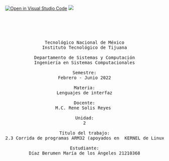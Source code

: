 
[![Open in Visual Studio Code](https://classroom.github.com/assets/open-in-vscode-718a45dd9cf7e7f842a935f5ebbe5719a5e09af4491e668f4dbf3b35d5cca122.svg)](https://classroom.github.com/online_ide?assignment_repo_id=12222481&assignment_repo_type=AssignmentRepo)
![](https://s3.amazonaws.com/videos.pentesteracademy.com/videos/badges/low/arm-assembly.png)


<pre>

	<p align=center>

Tecnológico Nacional de México
Instituto Tecnológico de Tijuana

Departamento de Sistemas y Computación
Ingeniería en Sistemas Computacionales

Semestre:
Febrero - Junio 2022

Materia:
Lenguajes de interfaz

Docente:
M.C. Rene Solis Reyes 

Unidad:
2

Título del trabajo:
2.3 Corrida de programas ARM32 (apoyados en  KERNEL de Linux)

Estudiante:
Díaz Berumen María de los Ángeles 21210368

	</p>

</pre>

<pre>

	<p align=left>


